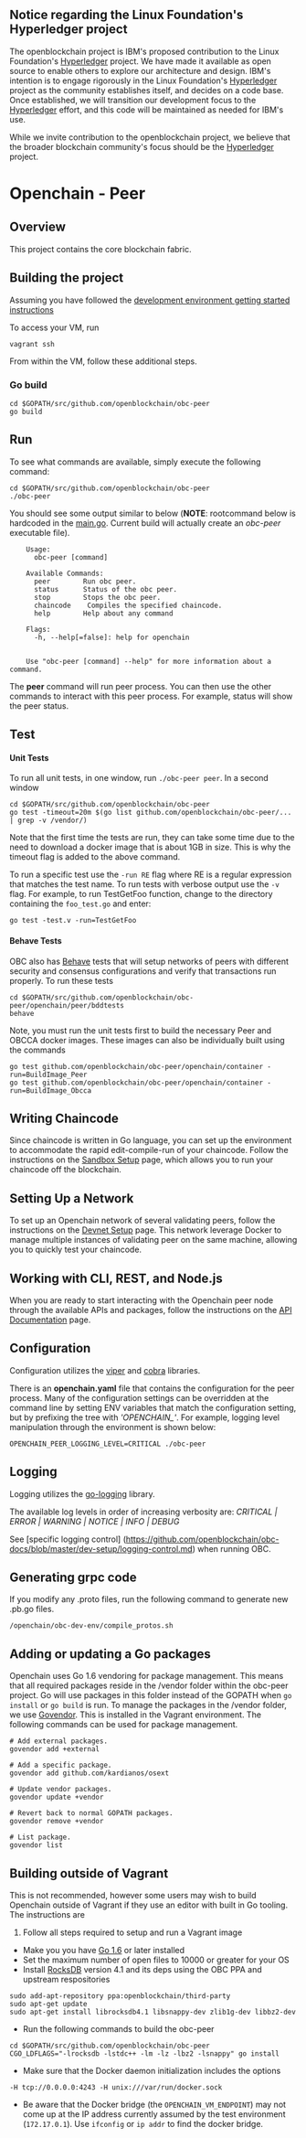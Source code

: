 ## Notice regarding the Linux Foundation's Hyperledger project

The openblockchain project is IBM's proposed contribution to the Linux Foundation's [Hyperledger](https://www.hyperledger.org/) project. We have made it available as open source to enable others to explore our architecture and design. IBM's intention is to engage rigorously in the Linux Foundation's [Hyperledger](https://www.hyperledger.org/) project as the community establishes itself, and decides on a code base. Once established, we will transition our development focus to the [Hyperledger](https://www.hyperledger.org/) effort, and this code will be maintained as needed for IBM's use.

While we invite contribution to the openblockchain project, we believe that the broader blockchain community's focus should be the [Hyperledger](https://www.hyperledger.org/) project.

# Openchain - Peer

## Overview

This project contains the core blockchain fabric.  

## Building the project

Assuming you have followed the [development environment getting started instructions](https://github.com/openblockchain/obc-docs/blob/master/dev-setup/devenv.md)

To access your VM, run
```
vagrant ssh
```

From within the VM, follow these additional steps.

### Go build
```
cd $GOPATH/src/github.com/openblockchain/obc-peer
go build
```

## Run

To see what commands are available, simply execute the following command:

    cd $GOPATH/src/github.com/openblockchain/obc-peer
    ./obc-peer

You should see some output similar to below (**NOTE**: rootcommand below is hardcoded in the [main.go](./main.go). Current build will actually create an *obc-peer* executable file).

```
    Usage:
      obc-peer [command]

    Available Commands:
      peer        Run obc peer.
      status      Status of the obc peer.
      stop        Stops the obc peer.
      chaincode    Compiles the specified chaincode.
      help        Help about any command

    Flags:
      -h, --help[=false]: help for openchain


    Use "obc-peer [command] --help" for more information about a command.
```

The **peer** command will run peer process. You can then use the other commands to interact with this peer process. For example, status will show the peer status.

## Test

#### Unit Tests
To run all unit tests, in one window, run `./obc-peer peer`. In a second window

    cd $GOPATH/src/github.com/openblockchain/obc-peer
    go test -timeout=20m $(go list github.com/openblockchain/obc-peer/... | grep -v /vendor/)

Note that the first time the tests are run, they can take some time due to the need to download a docker image that is about 1GB in size. This is why the timeout flag is added to the above command.

To run a specific test use the `-run RE` flag where RE is a regular expression that matches the test name. To run tests with verbose output use the `-v` flag. For example, to run TestGetFoo function, change to the directory containing the `foo_test.go` and enter:

    go test -test.v -run=TestGetFoo

#### Behave Tests
OBC also has [Behave](http://pythonhosted.org/behave/) tests that will setup networks of peers with different security and consensus configurations and verify that transactions run properly. To run these tests

```
cd $GOPATH/src/github.com/openblockchain/obc-peer/openchain/peer/bddtests
behave
```

Note, you must run the unit tests first to build the necessary Peer and OBCCA docker images. These images can also be individually built using the commands
```
go test github.com/openblockchain/obc-peer/openchain/container -run=BuildImage_Peer
go test github.com/openblockchain/obc-peer/openchain/container -run=BuildImage_Obcca
```

## Writing Chaincode
Since chaincode is written in Go language, you can set up the environment to accommodate the rapid edit-compile-run of your chaincode. Follow the instructions on the [Sandbox Setup](https://github.com/openblockchain/obc-docs/blob/master/api/SandboxSetup.md) page, which allows you to run your chaincode off the blockchain.

## Setting Up a Network

To set up an Openchain network of several validating peers, follow the instructions on the [Devnet Setup](https://github.com/openblockchain/obc-docs/blob/master/dev-setup/devnet-setup.md) page. This network leverage Docker to manage multiple instances of validating peer on the same machine, allowing you to quickly test your chaincode.


## Working with CLI, REST, and Node.js

When you are ready to start interacting with the Openchain peer node through the available APIs and packages, follow the instructions on the [API Documentation](https://github.com/openblockchain/obc-docs/blob/master/api/Openchain%20API.md) page.

## Configuration

Configuration utilizes the [viper](https://github.com/spf13/viper) and [cobra](https://github.com/spf13/cobra) libraries.

There is an **openchain.yaml** file that contains the configuration for the peer process. Many of the configuration settings can be overridden at the command line by setting ENV variables that match the configuration setting, but by prefixing the tree with *'OPENCHAIN_'*. For example, logging level manipulation through the environment is shown below:

    OPENCHAIN_PEER_LOGGING_LEVEL=CRITICAL ./obc-peer

## Logging

Logging utilizes the [go-logging](https://github.com/op/go-logging) library.  

The available log levels in order of increasing verbosity are: *CRITICAL | ERROR | WARNING | NOTICE | INFO | DEBUG*

See [specific logging control] (https://github.com/openblockchain/obc-docs/blob/master/dev-setup/logging-control.md) when running OBC.

## Generating grpc code
If you modify any .proto files, run the following command to generate new .pb.go files.
```
/openchain/obc-dev-env/compile_protos.sh
```

## Adding or updating a Go packages
Openchain uses Go 1.6 vendoring for package management. This means that all required packages reside in the /vendor folder within the obc-peer project. Go will use packages in this folder instead of the GOPATH when `go install` or `go build` is run. To manage the packages in the /vendor folder, we use [Govendor](https://github.com/kardianos/govendor). This is installed in the Vagrant environment. The following commands can be used for package management.
```
# Add external packages.
govendor add +external

# Add a specific package.
govendor add github.com/kardianos/osext

# Update vendor packages.
govendor update +vendor

# Revert back to normal GOPATH packages.
govendor remove +vendor

# List package.
govendor list
```

## Building outside of Vagrant
This is not recommended, however some users may wish to build Openchain outside of Vagrant if they use an editor with built in Go tooling. The instructions are

1. Follow all steps required to setup and run a Vagrant image
- Make you you have [Go 1.6](https://golang.org/) or later installed
- Set the maximum number of open files to 10000 or greater for your OS
- Install [RocksDB](http://rocksdb.org) version 4.1 and its deps using the OBC PPA and upstream respositories
```
sudo add-apt-repository ppa:openblockchain/third-party
sudo apt-get update
sudo apt-get install librocksdb4.1 libsnappy-dev zlib1g-dev libbz2-dev
```
- Run the following commands to build the obc-peer
```
cd $GOPATH/src/github.com/openblockchain/obc-peer
CGO_LDFLAGS="-lrocksdb -lstdc++ -lm -lz -lbz2 -lsnappy" go install
```
- Make sure that the Docker daemon initialization includes the options
```
-H tcp://0.0.0.0:4243 -H unix:///var/run/docker.sock
```
- Be aware that the Docker bridge (the `OPENCHAIN_VM_ENDPOINT`) may not come
up at the IP address currently assumed by the test environment
(`172.17.0.1`). Use `ifconfig` or `ip addr` to find the docker bridge.
